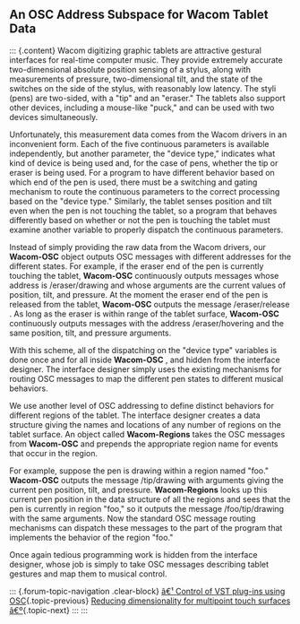 ## An OSC Address Subspace for Wacom Tablet Data

::: {.content}
Wacom digitizing graphic tablets are attractive gestural interfaces for
real-time computer music. They provide extremely accurate
two-dimensional absolute position sensing of a stylus, along with
measurements of pressure, two-dimensional tilt, and the state of the
switches on the side of the stylus, with reasonably low latency. The
styli (pens) are two-sided, with a \"tip\" and an \"eraser.\" The
tablets also support other devices, including a mouse-like \"puck,\" and
can be used with two devices simultaneously.

Unfortunately, this measurement data comes from the Wacom drivers in an
inconvenient form. Each of the five continuous parameters is available
independently, but another parameter, the \"device type,\" indicates
what kind of device is being used and, for the case of pens, whether the
tip or eraser is being used. For a program to have different behavior
based on which end of the pen is used, there must be a switching and
gating mechanism to route the continuous parameters to the correct
processing based on the \"device type.\" Similarly, the tablet senses
position and tilt even when the pen is not touching the tablet, so a
program that behaves differently based on whether or not the pen is
touching the tablet must examine another variable to properly dispatch
the continuous parameters.

Instead of simply providing the raw data from the Wacom drivers, our
**Wacom-OSC** object outputs OSC messages with different addresses for
the different states. For example, if the eraser end of the pen is
currently touching the tablet, **Wacom-OSC** continuously outputs
messages whose address is /eraser/drawing and whose arguments are the
current values of position, tilt, and pressure. At the moment the eraser
end of the pen is released from the tablet, **Wacom-OSC** outputs the
message /eraser/release . As long as the eraser is within range of the
tablet surface, **Wacom-OSC** continuously outputs messages with the
address /eraser/hovering and the same position, tilt, and pressure
arguments.

With this scheme, all of the dispatching on the \"device type\"
variables is done once and for all inside **Wacom-OSC** , and hidden
from the interface designer. The interface designer simply uses the
existing mechanisms for routing OSC messages to map the different pen
states to different musical behaviors.

We use another level of OSC addressing to define distinct behaviors for
different regions of the tablet. The interface designer creates a data
structure giving the names and locations of any number of regions on the
tablet surface. An object called **Wacom-Regions** takes the OSC
messages from **Wacom-OSC** and prepends the appropriate region name for
events that occur in the region.

For example, suppose the pen is drawing within a region named \"foo.\"
**Wacom-OSC** outputs the message /tip/drawing with arguments giving the
current pen position, tilt, and pressure. **Wacom-Regions** looks up
this current pen position in the data structure of all the regions and
sees that the pen is currently in region \"foo,\" so it outputs the
message /foo/tip/drawing with the same arguments. Now the standard OSC
message routing mechanisms can dispatch these messages to the part of
the program that implements the behavior of the region \"foo.\"

Once again tedious programming work is hidden from the interface
designer, whose job is simply to take OSC messages describing tablet
gestures and map them to musical control.

::: {.forum-topic-navigation .clear-block}
[â€¹ Control of VST plug-ins using
OSC](topic/48 "Go to previous forum topic"){.topic-previous} [Reducing
dimensionality for multipoint touch surfaces
â€º](topic/62 "Go to next forum topic"){.topic-next}
:::
:::
